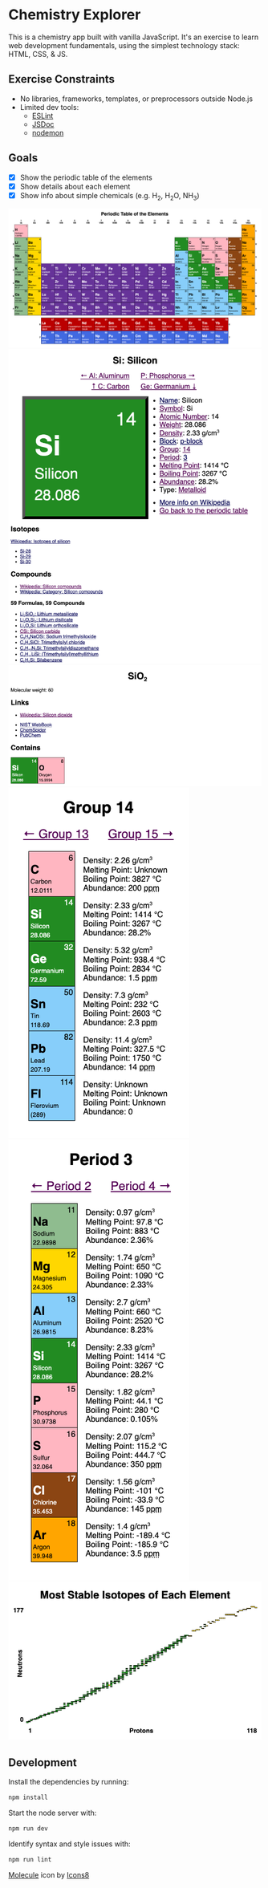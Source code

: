 # Chemistry Explorer

This is a chemistry app built with vanilla JavaScript. It's an exercise to
learn web development fundamentals, using the simplest technology stack: HTML,
CSS, & JS.

## Exercise Constraints
- No libraries, frameworks, templates, or preprocessors outside Node.js
- Limited dev tools:
  - [ESLint](https://www.npmjs.com/package/eslint)
  - [JSDoc](https://www.npmjs.com/package/jsdoc)
  - [nodemon](https://www.npmjs.com/package/nodemon)

## Goals
- [x] Show the periodic table of the elements
- [x] Show details about each element
- [x] Show info about simple chemicals (e.g. H<sub>2</sub>, H<sub>2</sub>O, NH<sub>3</sub>)

![Periodic Table of the Elements (large)](screenshots/periodic-table-large.png)
![Silicon element details](screenshots/silicon.png)
![SiO2 compound details](screenshots/SiO2.png)
![Group 14](screenshots/group-14.png)
![Period 3](screenshots/period-3.png)
![Isotopes](screenshots/isotopes.png)

## Development
Install the dependencies by running:
```sh
npm install
```
Start the node server with:
```sh
npm run dev
```
Identify syntax and style issues with:
```sh
npm run lint
```

[Molecule](https://icons8.com/icon/C1tk3b2DIflx/molecule) icon by [Icons8](https://icons8.com)
